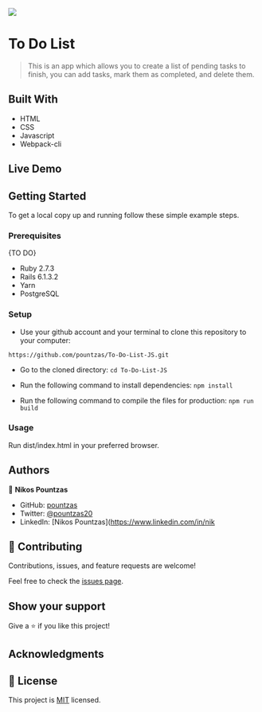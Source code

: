 ![](https://img.shields.io/badge/Microverse-blueviolet)

# To Do List

> This is an app which allows you to create a list of pending tasks to finish, you can add tasks, mark them as completed, and delete them.


## Built With

- HTML
- CSS
- Javascript
- Webpack-cli
## Live Demo

<!-- [My Transactions App Live!](URL) -->

## Getting Started

To get a local copy up and running follow these simple example steps.

### Prerequisites
  {TO DO}
- Ruby 2.7.3
- Rails 6.1.3.2
- Yarn
- PostgreSQL


### Setup

- Use your github account and your terminal to clone this repository to your computer:

`https://github.com/pountzas/To-Do-List-JS.git`

- Go to the cloned directory:
`cd To-Do-List-JS`

- Run the following command to install dependencies:
`npm install`

- Run the following command to compile the files for production:
`npm run build`

### Usage

Run dist/index.html in your preferred browser.

<!-- ### Run tests

- On the terminal `cd` to the folder you just cloned.
- On the terminal type `rspec`. -->

## Authors

👤 **Nikos Pountzas**

- GitHub: [pountzas](https://github.com/pountzas)
- Twitter: [@pountzas20](https://twitter.com/pountzas20)
- LinkedIn: [Nikos Pountzas](https://www.linkedin.com/in/nik

## 🤝 Contributing

Contributions, issues, and feature requests are welcome!

Feel free to check the [issues page](URL).

## Show your support

Give a ⭐️ if you like this project!

## Acknowledgments


## 📝 License

This project is [MIT](./MIT.md) licensed.
